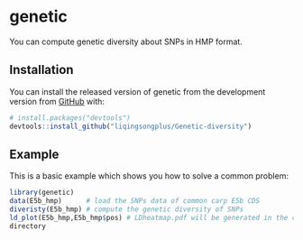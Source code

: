 
<!-- README.md is generated from README.Rmd. Please edit that file -->

# genetic

<!-- badges: start -->
<!-- badges: end -->

You can compute genetic diversity about SNPs in HMP format.

## Installation

You can install the released version of genetic from
the development version from [GitHub](https://github.com/) with:

``` r
# install.packages("devtools")
devtools::install_github("liqingsongplus/Genetic-diversity")
```

## Example

This is a basic example which shows you how to solve a common problem:

``` r
library(genetic)   
data(E5b_hmp)      # load the SNPs data of common carp E5b CDS   
diveristy(E5b_hmp) # compute the genetic diversity of SNPs
ld_plot(E5b_hmp,E5b_hmp$pos) # LDheatmap.pdf will be generated in the current
directory

```
